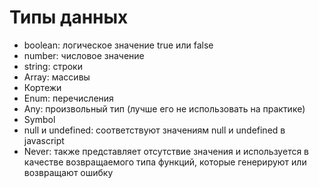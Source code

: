 # Типы данных


<ul>
    <li>boolean: логическое значение true или false</li>
    <li>number: числовое значение</li>
    <li>string: строки</li>
    <li>Array: массивы</li>
    <li>Кортежи</li>
    <li>Enum: перечисления</li>
    <li>Any: произвольный тип (лучше его не использовать на практике)</li>
    <li>Symbol</li>
    <li>null и undefined: соответствуют значениям null и undefined в javascript</li>
    <li>Never: также представляет отсутствие значения и используется в качестве возвращаемого типа функций, которые генерируют или возвращают ошибку</li>
</ul>
